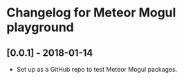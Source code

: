 # Changelog for Meteor Mogul playground

## [0.0.1] - 2018-01-14

- Set up as a GitHub repo to test Meteor Mogul packages.
